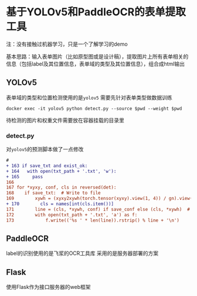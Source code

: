 # 基于YOLOv5和PaddleOCR的表单提取工具
注：没有接触过机器学习，只是一个了解学习的demo

基本思路：输入表单图片（比如原型图或是设计稿），提取图片上所有表单相关的信息（包括label及其位置信息，表单域的类型及其位置信息），组合成html输出

## YOLOv5
表单域的类型和位置检测使用的是`yolov5`
需要先针对表单类型做数据训练
```
docker exec -it yolov5 python detect.py --source $pwd --weight $pwd
```
待检测的图片和权重文件需要放在容器挂载的目录里
### detect.py
对`yolov5`的预测脚本做了一点修改
```diff
# 
+ 163 if save_txt and exist_ok:
+ 164   with open(txt_path + '.txt', 'w'):
+ 165     pass
166
167 for *xyxy, conf, cls in reversed(det):
168    if save_txt:  # Write to file
169        xywh = (xyxy2xywh(torch.tensor(xyxy).view(1, 4)) / gn).view(-1).tolist()  # normalized xywh
+ 170        cls = names[int(cls.item())]
171        line = (cls, *xywh, conf) if save_conf else (cls, *xywh)  # label format
172        with open(txt_path + '.txt', 'a') as f:
173            f.write(('%s ' * len(line)).rstrip() % line + '\n')
```

## PaddleOCR
label的识别使用的是飞浆的OCR工具库
采用的是服务器部署的方案

## Flask
使用Flask作为接口服务器的web框架